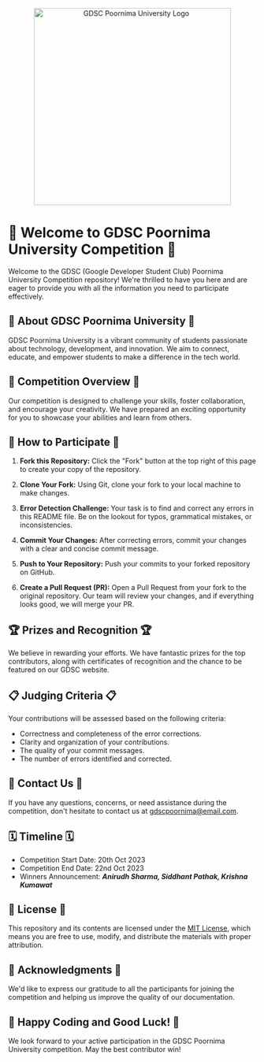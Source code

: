 <div align="center">
  <img src="https://www.iiitg.ac.in/uploads/2023/08/05/20e3b14ce6d06b96610a3e655648ec31.png" alt="GDSC Poornima University Logo" width="400">
</div>

# 🚀 Welcome to GDSC Poornima University Competition 🚀

Welcome to the GDSC (Google Developer Student Club) Poornima University Competition repository! We're thrilled to have you here and are eager to provide you with all the information you need to participate effectively.

## 🌟 About GDSC Poornima University 🌟

GDSC Poornima University is a vibrant community of students passionate about technology, development, and innovation. We aim to connect, educate, and empower students to make a difference in the tech world.

## 🎯 Competition Overview 🎯

Our competition is designed to challenge your skills, foster collaboration, and encourage your creativity. We have prepared an exciting opportunity for you to showcase your abilities and learn from others.

## 📝 How to Participate 📝

1. **Fork this Repository:** Click the "Fork" button at the top right of this page to create your copy of the repository.

2. **Clone Your Fork:** Using Git, clone your fork to your local machine to make changes.

3. **Error Detection Challenge:** Your task is to find and correct any errors in this README file. Be on the lookout for typos, grammatical mistakes, or inconsistencies.

4. **Commit Your Changes:** After correcting errors, commit your changes with a clear and concise commit message.

5. **Push to Your Repository:** Push your commits to your forked repository on GitHub.

6. **Create a Pull Request (PR):** Open a Pull Request from your fork to the original repository. Our team will review your changes, and if everything looks good, we will merge your PR.

## 🏆 Prizes and Recognition 🏆

We believe in rewarding your efforts. We have fantastic prizes for the top contributors, along with certificates of recognition and the chance to be featured on our GDSC website.

## 📋 Judging Criteria 📋

Your contributions will be assessed based on the following criteria:

- Correctness and completeness of the error corrections.
- Clarity and organization of your contributions.
- The quality of your commit messages.
- The number of errors identified and corrected.

## 📧 Contact Us 📧

If you have any questions, concerns, or need assistance during the competition, don't hesitate to contact us at [gdscpoornima@email.com](mailto:gdscpoornima@email.com).

## 🗓️ Timeline 🗓️

- Competition Start Date: 20th Oct 2023
- Competition End Date: 22nd Oct 2023
- Winners Announcement: ***Anirudh Sharma, Siddhant Pathak, Krishna Kumawat***

## 📜 License 📜

This repository and its contents are licensed under the [MIT License](LICENSE), which means you are free to use, modify, and distribute the materials with proper attribution.

## 🙏 Acknowledgments 🙏

We'd like to express our gratitude to all the participants for joining the competition and helping us improve the quality of our documentation.

## 🚀 Happy Coding and Good Luck! 🚀

We look forward to your active participation in the GDSC Poornima University competition. May the best contributor win!
